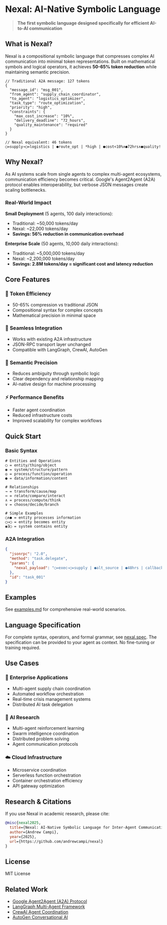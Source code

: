 # Nexal: AI-Native Symbolic Language

> **The first symbolic language designed specifically for efficient AI-to-AI communication**

## What is Nexal?

Nexal is a compositional symbolic language that compresses complex AI communication into minimal token representations. Built on mathematical symbols and logical operators, it achieves **50-65% token reduction** while maintaining semantic precision.

```nexal
// Traditional A2A message: 127 tokens
{
  "message_id": "msg_001",
  "from_agent": "supply_chain_coordinator",
  "to_agent": "logistics_optimizer",
  "task_type": "route_optimization",
  "priority": "high",
  "constraints": {
    "max_cost_increase": "10%",
    "delivery_deadline": "72_hours",
    "quality_maintenance": "required"
  }
}

// Nexal equivalent: 46 tokens
◯=supply→◯=logistics | ●route_opt | *high | ●cost<10%∧●72hrs∧●quality!
```

## Why Nexal?

As AI systems scale from single agents to complex multi-agent ecosystems, communication efficiency becomes critical. Google's Agent2Agent (A2A) protocol enables interoperability, but verbose JSON messages create scaling bottlenecks.

### Real-World Impact

**Small Deployment** (5 agents, 100 daily interactions):
- Traditional: ~50,000 tokens/day
- Nexal: ~22,000 tokens/day
- **Savings: 56% reduction in communication overhead**

**Enterprise Scale** (50 agents, 10,000 daily interactions):
- Traditional: ~5,000,000 tokens/day  
- Nexal: ~2,200,000 tokens/day
- **Savings: 2.8M tokens/day = significant cost and latency reduction**

## Core Features

### 🎯 **Token Efficiency**
- 50-65% compression vs traditional JSON
- Compositional syntax for complex concepts
- Mathematical precision in minimal space

### 🔗 **Seamless Integration**
- Works with existing A2A infrastructure
- JSON-RPC transport layer unchanged
- Compatible with LangGraph, CrewAI, AutoGen

### 🧠 **Semantic Precision**
- Reduces ambiguity through symbolic logic
- Clear dependency and relationship mapping
- AI-native design for machine processing

### ⚡ **Performance Benefits**
- Faster agent coordination
- Reduced infrastructure costs
- Improved scalability for complex workflows

## Quick Start

### Basic Syntax

```nexal
# Entities and Operations
◯ = entity/thing/object
◉ = system/structure/pattern  
◎ = process/function/operation
● = data/information/content

# Relationships
→ = transform/cause/map
↔ = relate/compare/interact
∧ = process/compute/think
∨ = choose/decide/branch

# Simple Examples
◯∧● = entity processes information
◯→◯ = entity becomes entity
◉∃◯ = system contains entity
```

### A2A Integration

```json
{
  "jsonrpc": "2.0",
  "method": "task.delegate",
  "params": {
    "nexal_payload": "◯=exec→◯=supply | ●alt_source | ●48hrs | callback!"
  },
  "id": "task_001"
}
```

## Examples

See [examples.md](examples.md) for comprehensive real-world scenarios.
## Language Specification

For complete syntax, operators, and formal grammar, see [nexal.spec](nexal.spec). The specification can be provided to your agent as context. No fine-tuning or training required.

## Use Cases

### 🏢 **Enterprise Applications**
- Multi-agent supply chain coordination
- Automated workflow orchestration
- Real-time crisis management systems
- Distributed AI task delegation

### 🚀 **AI Research**
- Multi-agent reinforcement learning
- Swarm intelligence coordination
- Distributed problem solving
- Agent communication protocols

### ☁️ **Cloud Infrastructure**
- Microservice coordination
- Serverless function orchestration
- Container orchestration efficiency
- API gateway optimization


## Research & Citations

If you use Nexal in academic research, please cite:

```bibtex
@misc{nexal2025,
  title={Nexal: AI-Native Symbolic Language for Inter-Agent Communications},
  author={Andrew Campi},
  year={2025},
  url={https://github.com/andrewcampi/nexal}
}
```

## License

MIT License

## Related Work

- [Google Agent2Agent (A2A) Protocol](https://cloud.google.com/blog/products/ai-machine-learning/introducing-agent2agent)
- [LangGraph Multi-Agent Framework](https://github.com/langchain-ai/langgraph)
- [CrewAI Agent Coordination](https://github.com/joaomdmoura/crewAI)
- [AutoGen Conversational AI](https://github.com/microsoft/autogen)
